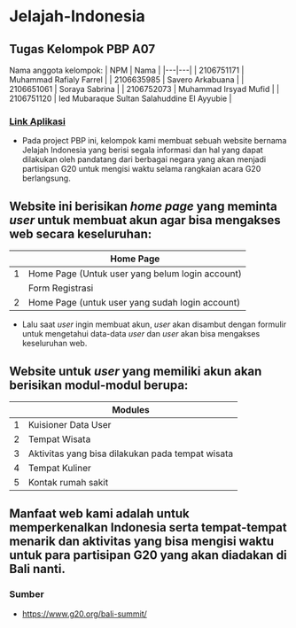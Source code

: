 # Jelajah-Indonesia
## Tugas Kelompok PBP A07

Nama anggota kelompok:
| NPM | Nama |
|---|---|
| 2106751171 | Muhammad Rafialy Farrel |
| 2106635985 | Savero Arkabuana |
| 2106651061 | Soraya Sabrina |
| 2106752073 | Muhammad Irsyad Mufid |
| 2106751120 | Ied Mubaraque Sultan Salahuddine El Ayyubie |

### [Link Aplikasi](https://jelajah-indonesia.herokuapp.com)

- Pada project PBP ini, kelompok kami membuat sebuah website bernama Jelajah Indonesia yang berisi segala informasi dan hal yang dapat dilakukan oleh pandatang dari berbagai negara yang akan menjadi partisipan G20 untuk mengisi waktu selama rangkaian acara G20 berlangsung.

## Website ini berisikan _home page_ yang meminta _user_ untuk membuat akun agar bisa mengakses web secara keseluruhan:

| | Home Page |
|---|---|
| 1 | Home Page (Untuk user yang belum login account) |
|  | Form Registrasi |
| 2 | Home Page (untuk user yang sudah login account) |

- Lalu saat _user_ ingin membuat akun, _user_ akan disambut dengan formulir untuk mengetahui data-data _user_ dan _user_ akan bisa mengakses keseluruhan web.

## Website untuk _user_ yang memiliki akun akan berisikan modul-modul berupa:

| | Modules |
|---|---|
| 1 | Kuisioner Data User |
| 2 | Tempat Wisata |
| 3 | Aktivitas yang bisa dilakukan pada tempat wisata |
| 4 | Tempat Kuliner |
| 5 | Kontak rumah sakit |

## Manfaat web kami adalah untuk memperkenalkan Indonesia serta tempat-tempat menarik dan aktivitas yang bisa mengisi waktu untuk para partisipan G20 yang akan diadakan di Bali nanti.

### Sumber
- https://www.g20.org/bali-summit/

